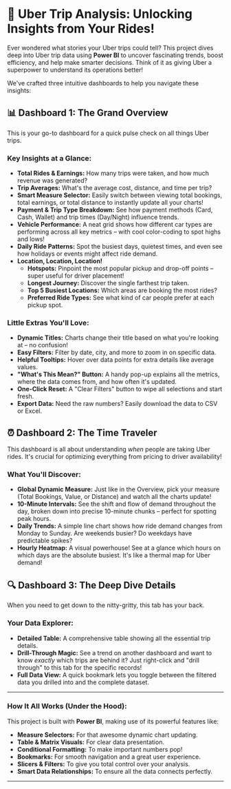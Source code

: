 # 🚀 Uber Trip Analysis: Unlocking Insights from Your Rides\!

Ever wondered what stories your Uber trips could tell? This project dives deep into Uber trip data using **Power BI** to uncover fascinating trends, boost efficiency, and help make smarter decisions. Think of it as giving Uber a superpower to understand its operations better\!

We've crafted three intuitive dashboards to help you navigate these insights:

## 📊 Dashboard 1: The Grand Overview

This is your go-to dashboard for a quick pulse check on all things Uber trips.

### Key Insights at a Glance:

  * **Total Rides & Earnings:** How many trips were taken, and how much revenue was generated?
  * **Trip Averages:** What's the average cost, distance, and time per trip?
  * **Smart Measure Selector:** Easily switch between viewing total bookings, total earnings, or total distance to instantly update all your charts\!
  * **Payment & Trip Type Breakdown:** See how payment methods (Card, Cash, Wallet) and trip times (Day/Night) influence trends.
  * **Vehicle Performance:** A neat grid shows how different car types are performing across all key metrics – with cool color-coding to spot highs and lows\!
  * **Daily Ride Patterns:** Spot the busiest days, quietest times, and even see how holidays or events might affect ride demand.
  * **Location, Location, Location\!**
      * **Hotspots:** Pinpoint the most popular pickup and drop-off points – super useful for driver placement\!
      * **Longest Journey:** Discover the single farthest trip taken.
      * **Top 5 Busiest Locations:** Which areas are booking the most rides?
      * **Preferred Ride Types:** See what kind of car people prefer at each pickup spot.

### Little Extras You'll Love:

  * **Dynamic Titles:** Charts change their title based on what you're looking at – no confusion\!
  * **Easy Filters:** Filter by date, city, and more to zoom in on specific data.
  * **Helpful Tooltips:** Hover over data points for extra details like average values.
  * **"What's This Mean?" Button:** A handy pop-up explains all the metrics, where the data comes from, and how often it's updated.
  * **One-Click Reset:** A "Clear Filters" button to wipe all selections and start fresh.
  * **Export Data:** Need the raw numbers? Easily download the data to CSV or Excel.

## ⏰ Dashboard 2: The Time Traveler

This dashboard is all about understanding *when* people are taking Uber rides. It's crucial for optimizing everything from pricing to driver availability\!

### What You'll Discover:

  * **Global Dynamic Measure:** Just like in the Overview, pick your measure (Total Bookings, Value, or Distance) and watch all the charts update\!
  * **10-Minute Intervals:** See the shift and flow of demand throughout the day, broken down into precise 10-minute chunks – perfect for spotting peak hours.
  * **Daily Trends:** A simple line chart shows how ride demand changes from Monday to Sunday. Are weekends busier? Do weekdays have predictable spikes?
  * **Hourly Heatmap:** A visual powerhouse\! See at a glance which hours on which days are the absolute busiest. It's like a thermal map for Uber demand\!

## 🔍 Dashboard 3: The Deep Dive Details

When you need to get down to the nitty-gritty, this tab has your back.

### Your Data Explorer:

  * **Detailed Table:** A comprehensive table showing all the essential trip details.
  * **Drill-Through Magic:** See a trend on another dashboard and want to know *exactly* which trips are behind it? Just right-click and "drill through" to this tab for the specific records\!
  * **Full Data View:** A quick bookmark lets you toggle between the filtered data you drilled into and the complete dataset.

-----

### How It All Works (Under the Hood):

This project is built with **Power BI**, making use of its powerful features like:

  * **Measure Selectors:** For that awesome dynamic chart updating.
  * **Table & Matrix Visuals:** For clear data presentation.
  * **Conditional Formatting:** To make important numbers pop\!
  * **Bookmarks:** For smooth navigation and a great user experience.
  * **Slicers & Filters:** To give you total control over your analysis.
  * **Smart Data Relationships:** To ensure all the data connects perfectly.

-----
